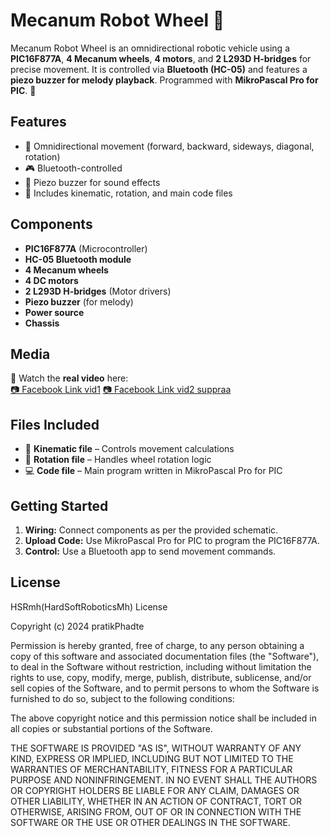 # Mecanum Robot Wheel 🤖

Mecanum Robot Wheel is an omnidirectional robotic vehicle using a **PIC16F877A**, **4 Mecanum wheels**, **4 motors**, and **2 L293D H-bridges** for precise movement. It is controlled via **Bluetooth (HC-05)** and features a **piezo buzzer for melody playback**. Programmed with **MikroPascal Pro for PIC**. 🚀

## Features
- 🔄 Omnidirectional movement (forward, backward, sideways, diagonal, rotation)
- 🎮 Bluetooth-controlled
- 🎵 Piezo buzzer for sound effects
- 🔧 Includes kinematic, rotation, and main code files

## Components
- **PIC16F877A** (Microcontroller)
- **HC-05 Bluetooth module**
- **4 Mecanum wheels**
- **4 DC motors**
- **2 L293D H-bridges** (Motor drivers)
- **Piezo buzzer** (for melody)
- **Power source**
- **Chassis**

## Media
🎥 Watch the **real video** here:  
[📷 Facebook Link vid1](https://www.facebook.com/share/p/1YEtfSjeeC/)
[📷 Facebook Link vid2 suppraa](https://www.facebook.com/share/r/19BW8npX7q/)

## Files Included
- 📄 **Kinematic file** – Controls movement calculations
- 🔄 **Rotation file** – Handles wheel rotation logic
- 💻 **Code file** – Main program written in MikroPascal Pro for PIC

## Getting Started
1. **Wiring:** Connect components as per the provided schematic.
2. **Upload Code:** Use MikroPascal Pro for PIC to program the PIC16F877A.
3. **Control:** Use a Bluetooth app to send movement commands.

## License
HSRmh(HardSoftRoboticsMh) License

Copyright (c) 2024 pratikPhadte

Permission is hereby granted, free of charge, to any person obtaining a copy
of this software and associated documentation files (the "Software"), to deal
in the Software without restriction, including without limitation the rights
to use, copy, modify, merge, publish, distribute, sublicense, and/or sell
copies of the Software, and to permit persons to whom the Software is
furnished to do so, subject to the following conditions:

The above copyright notice and this permission notice shall be included in all
copies or substantial portions of the Software.

THE SOFTWARE IS PROVIDED "AS IS", WITHOUT WARRANTY OF ANY KIND, EXPRESS OR
IMPLIED, INCLUDING BUT NOT LIMITED TO THE WARRANTIES OF MERCHANTABILITY,
FITNESS FOR A PARTICULAR PURPOSE AND NONINFRINGEMENT. IN NO EVENT SHALL THE
AUTHORS OR COPYRIGHT HOLDERS BE LIABLE FOR ANY CLAIM, DAMAGES OR OTHER
LIABILITY, WHETHER IN AN ACTION OF CONTRACT, TORT OR OTHERWISE, ARISING FROM,
OUT OF OR IN CONNECTION WITH THE SOFTWARE OR THE USE OR OTHER DEALINGS IN THE
SOFTWARE.
